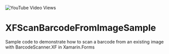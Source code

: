 ![YouTube Video Views](https://img.shields.io/youtube/views/sAj9LiCAGlQ?style=social)

# XFScanBarcodeFromImageSample
Sample code to demonstrate how to scan a barcode from an existing image with BarcodeScanner.XF in Xamarin.Forms
